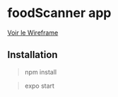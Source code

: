 # foodScanner app

[Voir le Wireframe](https://www.figma.com/file/0LDDEXPwCmWwwrww90IgfM/Wireframe-clone-Yuka?node-id=0%3A1)

## Installation

> npm install

> expo start